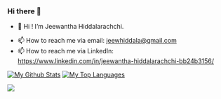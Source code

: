 ### Hi there 👋


<!-- **JeewHiddala/JeewHiddala** is a ✨ _special_ ✨ repository because its `README.md` (this file) appears on your GitHub profile. -->

<!-- Here are some ideas to get you started: -->

- 👋 Hi ! I’m Jeewantha Hiddalarachchi.
<!-- - 🔭 I’m currently working on Kodez
- 🌱 I’m currently learning ...
- 👯 I’m looking to collaborate on ...
- 🤔 I’m looking for help with ...
- 💬 Ask me about ... -->
- 📫 How to reach me via email: jeewhiddala@gmail.com
- 📫 How to reach me via LinkedIn: https://www.linkedin.com/in/jeewantha-hiddalarachchi-bb24b3156/
<!-- - 😄 Pronouns: ...
- ⚡ Fun fact: ... -->

<!-- [![Top Langs](https://github-readme-stats.vercel.app/api/top-langs/?username=JeewHiddala&layout=compact)](https://github.com/JeewHiddala/github-readme-stats) -->
<a href="https://github.com/JeewHiddala/github-readme-stats"><img alt="My Github Stats" src="https://github-readme-stats.vercel.app/api?username=JeewHiddala&show_icons=true&count_private=true&theme=react&hide_border=true&bg_color=0D1117" /></a>
<a href="https://github.com/JeewHiddala/github-readme-stats"><img alt="My Top Languages" src="https://github-readme-stats.vercel.app/api/top-langs/?username=JeewHiddala&langs_count=8&count_private=true&layout=compact&theme=react&hide_border=true&bg_color=0D1117" /></a>

<a href="https://github.com/Meghna-DAS/github-profile-views-counter">
    <img src="https://komarev.com/ghpvc/?username=JeewHiddala">
</a>

<!-- [![@jeewhiddala's Holopin board](https://holopin.io/api/user/board?user=jeewhiddala)](https://holopin.io/@jeewhiddala)-->
